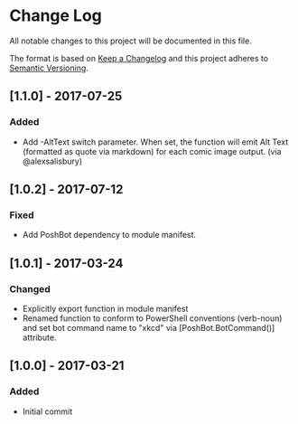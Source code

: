 
# Change Log

All notable changes to this project will be documented in this file.

The format is based on [Keep a Changelog](http://keepachangelog.com/)
and this project adheres to [Semantic Versioning](http://semver.org/).

## [1.1.0] - 2017-07-25
### Added
- Add -AltText switch parameter.
  When set, the function will emit Alt Text (formatted as quote via markdown) for each comic image output. (via @alexsalisbury)

## [1.0.2] - 2017-07-12
### Fixed
- Add PoshBot dependency to module manifest.

## [1.0.1] - 2017-03-24
### Changed
- Explicitly export function in module manifest
- Renamed function to conform to PowerShell conventions (verb-noun) and set bot command name to "xkcd" via [PoshBot.BotCommand()] attribute.

## [1.0.0] - 2017-03-21
### Added
- Initial commit

